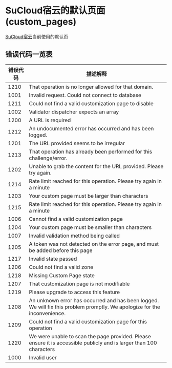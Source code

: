 # SuCloud宿云的默认页面(custom_pages)
[SuCloud宿云](https://su.9sep.org/)当前使用的默认页

## 错误代码一览表

| 错误代码 | 描述解释 |
| --- | --- |
| 1210 | That operation is no longer allowed for that domain. |
| 1001 | Invalid request. Could not connect to database |
| 1211 | Could not find a valid customization page to disable |
| 1002 | Validator dispatcher expects an array |
| 1200 | A URL is required |
| 1212 | An undocumented error has occurred and has been logged. |
| 1201 | The URL provided seems to be irregular |
| 1213 | That operation has already been performed for this challenge/error. |
| 1202 | Unable to grab the content for the URL provided. Please try again. |
| 1214 | Rate limit reached for this operation. Please try again in a minute |
| 1203 | Your custom page must be larger than <characters> characters |
| 1215 | Rate limit reached for this operation. Please try again in a minute |
| 1006 | Cannot find a valid customization page |
| 1204 | Your custom page must be smaller than <characters> characters |
| 1007 | Invalid validation method being called |
| 1205 | A <token> token was not detected on the error page, and must be added before this page  |can be integrated into Cloudflare. The default error page will show until this is corrected and rescanned. |
| 1217 | Invalid state passed |
| 1206 | Could not find a valid zone |
| 1218 | Missing Custom Page state |
| 1207 | That customization page is not modifiable |
| 1219 | Please upgrade to access this feature |
| 1208 | An unknown error has occurred and has been logged. We will fix this problem promptly. We apologize for the inconvenience. |
| 1209 | Could not find a valid customization page for this operation |
| 1220 | We were unable to scan the page provided. Please ensure it is accessible publicly and is larger than 100 characters |
| 1000 | Invalid user |
